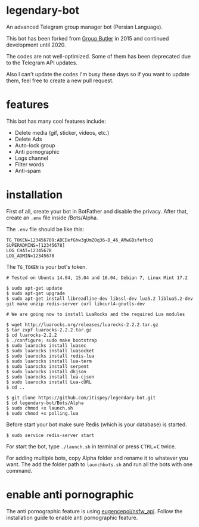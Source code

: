 # legendary-bot
An advanced Telegram group manager bot (Persian Language).

This bot has been forked from [Group Butler](https://github.com/group-butler/GroupButler) in 2015 and continued development until 2020.

The codes are not well-optimized. Some of them has been deprecated due to the Telegram API updates.

Also I can't update the codes I'm busy these days so if you want to update them, feel free to create a new pull request.

# features
This bot has many cool features include:
- Delete media (gif, sticker, videos, etc.)
- Delete Ads
- Auto-lock group
- Anti pornographic
- Logs channel
- Filter words
- Anti-spam

# installation
First of all, create your bot in BotFather and disable the privacy. After that, create an `.env` file inside /Bots/Alpha.

The `.env` file should be like this:
```env
TG_TOKEN=123456789:ABCDefGhw3gUmZOq36-D_46_AMwGBsfefbcQ
SUPERADMINS=[12345678]
LOG_CHAT=12345678
LOG_ADMIN=12345678
```
The `TG_TOKEN` is your bot's token.

```
# Tested on Ubuntu 14.04, 15.04 and 16.04, Debian 7, Linux Mint 17.2

$ sudo apt-get update
$ sudo apt-get upgrade
$ sudo apt-get install libreadline-dev libssl-dev lua5.2 liblua5.2-dev git make unzip redis-server curl libcurl4-gnutls-dev

# We are going now to install LuaRocks and the required Lua modules

$ wget http://luarocks.org/releases/luarocks-2.2.2.tar.gz
$ tar zxpf luarocks-2.2.2.tar.gz
$ cd luarocks-2.2.2
$ ./configure; sudo make bootstrap
$ sudo luarocks install luasec
$ sudo luarocks install luasocket
$ sudo luarocks install redis-lua
$ sudo luarocks install lua-term
$ sudo luarocks install serpent
$ sudo luarocks install dkjson
$ sudo luarocks install lua-cjson
$ sudo luarocks install Lua-cURL
$ cd ..

$ git clone https://github.com/itispey/legendary-bot.git
$ cd legendary-bot/Bots/Alpha
$ sudo chmod +x launch.sh
$ sudo chmod +x polling.lua
```

Before start your bot make sure Redis (which is your database) is started.
```
$ sudo service redis-server start
```

For start the bot, type `./launch.sh` in terminal or press <kbd>CTRL</kbd>+<kbd>C</kbd> twice.

For adding multiple bots, copy Alpha folder and rename it to whatever you want. The add the folder path to `launchbots.sh` and run all the bots with one command.

# enable anti pornographic
The anti pornographic feature is using [eugencepoi/nsfw_api](https://hub.docker.com/r/eugencepoi/nsfw_api/).
Follow the installation guide to enable anti pornographic feature.